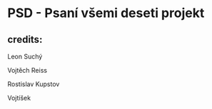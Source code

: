 # PSD - Psaní všemi deseti projekt

## credits:


Leon Suchý

Vojtěch Reiss

Rostislav Kupstov



Vojtíšek